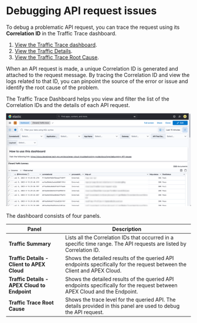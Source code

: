 # Debugging API request issues

To debug a problematic API request, you can trace the request using its **Correlation ID** in the Traffic Trace dashboard.

1. [View the Traffic Trace dashboard](/docs/logs/view-the-traffic-trace.md).
2. [View the Traffic Details](/docs/logs/verify-api-request.md).
3. [View the Traffic Trace Root Cause](/docs/logs/trace-root-cause.md).

When an API request is made, a unique Correlation ID is generated and attached to the request message. By tracing the Correlation ID and view the logs related to that ID, you can  pinpoint the source of the error or issue and identify the root cause of the problem.

The Traffic Trace Dashboard helps you view and filter the list of the Correlation IDs and the details of each API request. 

![Traffic-trace-dashboard](/images/dashboard-traffic-trace.png)

The dashboard consists of four panels.

| Panel | Description |
| --- | --- |
| **Traffic Summary** | Lists all the Correlation IDs that occurred in a specific time range. The API requests are listed by  Correlation ID. |
| **Traffic Details - Client to APEX Cloud** | Shows the detailed results of the queried API endpoints specifically for the request between the Client and APEX Cloud. |
| **Traffic Details - APEX Cloud to Endpoint** | Shows the detailed results of the queried API endpoints specifically for the request between APEX Cloud and the Endpoint. |
| **Traffic Trace Root Cause** | Shows the trace level for the  queried API. The details provided in this panel are used to debug the API request.



<!--

| **Traffic Details** | Shows the detailed results of the queried API endpoints. The details can determine whether an API call is bridging, such as when the **sentHeader** column returns two Correlation IDs.

## View the API Traffic Trace

To debug an API issue using the Traffic Trace dashboard, follow these steps:

<details><b><summary style="font-size:20px">Complete the prerequisites</b></summary>

Ensure that you have:

- An active [TechPass](https://docs.developer.tech.gov.sg/docs/apex-cloud-onboarding/docs/techpass) account.
- Access to your Elastic Cloud deployment.
</details>

<details><b><summary style="font-size:20px">Step 1: View the Traffic Trace dashboard</b></summary>

1. Access your StackOps account.

    - **Production:** [go.gov.sg/apex-report](http://go.gov.sg/apex-report)<br>
    - **Staging:** [go.gov.sg/apex-report-stg](http://go.gov.sg/apex-report-stg)


1. Log in with [TechPass](https://docs.developer.tech.gov.sg/docs/apex-cloud-onboarding/docs/techpass). The Elastic Cloud dashboard is displayed. 

1. From the Spaces menu, select your project space.

1. From the main menu, go to the Analytics category and click **Dashboard**. A list of available dashboards are displayed in the Dashboards page.
 
    ![Select dashboard menu](/images/dashboard-menu.png) 

1. From the list of dashboards, click **Traffic trace**. The Traffic Trace dashboard is displayed.

You can use the available filters in the dashboard to narrow down the data displayed in the panels.

![Select dashboard filters](/images/dashboard-filters.png) 

| Filter | Description | Used for |
| --- | -- | -- |
| **(1) Time range** | Specifies the time range that the API was processed. | All panels
| **(2) CorrelationID** | Filters or identifies a specific API request in a query. | All panels
| **(3) Gateway** | Filters the gateway type by either **internal** or **external** values. | Traffic Summary panel
| **(4) API Final Status** | Filters the status of the request by either **Pass** or **Fail** values. | Traffic Summary panel
| **(5) Log level** | Filters by the log levels in the Traffic Trace panel. | Traffic trace panel |
</details>

<details><b><summary style="font-size:20px">Step 2: Find the Correlation ID</b></summary>

1. On your Traffic Trace dashboard, configure the **Time range**, **Gateway**, and **API Final Status** filters to narrow down the list of API requests in the Traffic Summary panel.
    > **Note:** You can choose to skip this step and proceed to browse the list of API requests in the Traffic Summary panel. These requests will be sorted based on the default time range that is set in your dashboard.

1. Browse through the list of API requests in the Traffic Summary panel, and copy the **Correlation ID** of the problematic request.

    ![copy correlation ID](/images/dashboard-correlationid.png) 

    > **Note:** You can also hover over the Correlation ID entry and  click the (**+**) icon to filter the results by that value.
</details>

<details><b><summary style="font-size:20px">Step 3: View the traffic trace</b></summary>

1. Clear any filters that you used to find the Correlation ID.

1. In the Correlation ID filter, paste the value of the Correlation ID that corresponds to the problematic API request.
    ![paste correlation ID](/images/dashboard-traffice-details-header.png) 

1. Scroll down to the Traffic Trace panel and check the details in the message column to trace the root cause of the error or issue.
    ![traffic-trace-message](/images/dashboard-trace-error.png) 

**Export the track trace logs in .csv format**

1. Hover over the upper right area of the Traffic Trace panel and click the menu icon.

1. Click **More**.

1. Click **Download as CSV**.

    ![traffic-trace-message](/images/dashboard-traffic-trace-export.png) 

</details>

## Verify the API request to the endpoint

To verify the client or application that has made a request to the APEX Cloud API endpoint, you can check the **X-Forwarded-For** header. 

1. Find the the Correlation ID of the specific API request and filter the traffic trace logs by that correlation ID. You can refer to the steps in [View the API Traffic Trace](#view-the-api-traffic-trace).
2. Locate the header in the **transactionElements.leg0.protocolInfo.recvHeader** column in the Traffic Details panel.


![traffic-trace-message](/images/dashboard-traffic-details-header.png) 

**Syntax**<br>
`X-Forwarded-For: <client>, <proxy1>, <proxy2>`

The `<client>` value refers to the source IP address of the application that initiated the API request to the APEX Cloud endpoint.

-->


